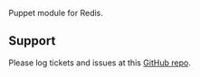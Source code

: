 Puppet module for Redis.


Support
-------

Please log tickets and issues at this [GitHub repo](https://github.com/jbartko/puppet-redis-new/issues).
